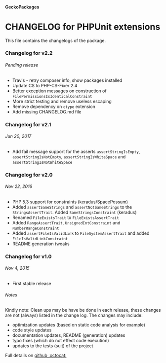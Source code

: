 #### GeckoPackages

# CHANGELOG for PHPUnit extensions

This file contains the changelogs of the package.

### Changelog for v2.2
###### Pending release

- Travis - retry composer info, show packages installed
- Update CS to PHP-CS-Fixer 2.4
- Better exception messages on construction of `FilePermissionsIsIdenticalConstraint`
- More strict testing and remove useless escaping
- Remove dependency on `ctype` extension
- Add missing CHANGELOG.md file

### Changelog for v2.1
###### Jun 20, 2017

- Add fail message support for the asserts `assertStringIsEmpty`, `assertStringIsNotEmpty`, `assertStringIsWhiteSpace` and `assertStringIsNotWhiteSpace`

### Changelog for v2.0
###### Nov 22, 2016

- PHP 5.3 support for constraints (keradus/SpacePossum)
- Added `assertSameStrings` and `assertNotSameStrings` to the `StringsAssertTrait`. Added `SameStringsConstraint` (keradus)
- Renamed `FileExistsTrait` to `FileExistsAssertTrait`
- Added `RangeAssertTrait`, `UnsignedIntConstraint` and `NumberRangeConstraint`
- Added `assertFileIsValidLink` to `FileSystemAssertTrait` and added `FileIsValidLinkConstraint`
- README generation tweaks

### Changelog for v1.0
###### Nov 4, 2015

- First stable release

###### Notes

Kindly note:
Clean ups may be have be done in each release, these changes are not (always) listed in the change log. The changes may include:
- optimization updates (based on static code analysis for example)
- code style updates
- documentation updates, README (generation) updates
- typo fixes (which do not effect code execution)
- updates to the tests (suit) of the project

Full details on [github :octocat:](https://github.com/GeckoPackages/GeckoPHPUnit)
